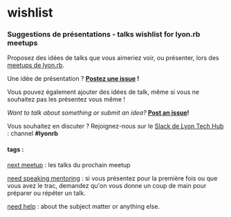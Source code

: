 wishlist
========

### Suggestions de présentations - talks wishlist for lyon.rb meetups

Proposez des idées de talks que vous aimeriez voir, ou présenter, lors des [meetups de lyon.rb](https://www.meetup.com/Lyon-Ruby-Brigade/).

Une idée de présentation ? **[Postez une issue](https://github.com/lyonrb/wishlist/issues/new) !**

Vous pouvez également ajouter des idées de talk, même si vous ne souhaitez pas les présentez vous même !

*Want to talk about something or submit an idea?* **[Post an issue](https://github.com/lyonrb/wishlist/issues/new)!**

Vous souhaitez en discuter ? Rejoignez-nous sur le [Slack de Lyon Tech Hub](https://slack.lyontechhub.org/) : channel **#lyonrb**


#### tags : 

[next meetup](https://github.com/lyonrb/wishlist/issues?labels=next-meetup&state=open) : les talks du prochain meetup

[need speaking mentoring](https://github.com/lyonrb/wishlist/issues?labels=need-speaking-mentoring&page=1&state=open) : si vous présentez pour la première fois ou que vous avez le trac, demandez qu'on vous donne un coup de main pour préparer ou répéter un talk.

[need help](https://github.com/lyonrb/wishlist/issues?labels=need-help&page=1&state=open) : about the subject matter or anything else.
